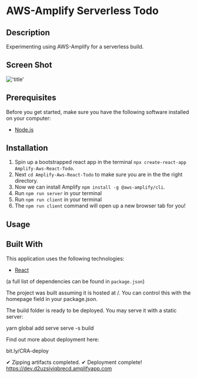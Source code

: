
# AWS-Amplify Serverless Todo

## Description


Experimenting using AWS-Amplify for a serverless build.

## Screen Shot

!['title'](#)


## Prerequisites

Before you get started, make sure you have the following software installed on your computer:

- [Node.js](https://nodejs.org/en/)

## Installation


1. Spin up a bootstrapped react app in the terminal `npx create-react-app Amplify-Aws-React-Todo`.
2. Next `cd Amplify-Aws-React-Todo` to make sure you are in the the right directory.
3. Now we can install Amplify `npm install -g @aws-amplify/cli`.
4. Run `npm run server` in your terminal
5. Run `npm run client` in your terminal
6. The `npm run client` command will open up a new browser tab for you!

## Usage



## Built With

This application uses the following technologies:

- [React](https://reactjs.org/)


(a full list of dependencies can be found in `package.json`)

The project was built assuming it is hosted at /.
You can control this with the homepage field in your package.json.

The build folder is ready to be deployed.
You may serve it with a static server:

  yarn global add serve
  serve -s build

Find out more about deployment here:

  bit.ly/CRA-deploy

✔ Zipping artifacts completed.
✔ Deployment complete!
https://dev.d2uzsiviqbrecd.amplifyapp.com






